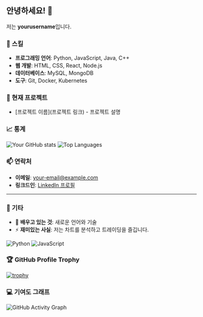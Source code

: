 ## 안녕하세요! 👋

저는 **yourusername**입니다.

### 🔧 스킬
- **프로그래밍 언어**: Python, JavaScript, Java, C++
- **웹 개발**: HTML, CSS, React, Node.js
- **데이터베이스**: MySQL, MongoDB
- **도구**: Git, Docker, Kubernetes

### 💼 현재 프로젝트
- [프로젝트 이름](프로젝트 링크) - 프로젝트 설명

### 📈 통계
![Your GitHub stats](https://github-readme-stats.vercel.app/api?username=yourusername&show_icons=true&theme=radical)
![Top Languages](https://github-readme-stats.vercel.app/api/top-langs/?username=yourusername&layout=compact&theme=radical)

### 📫 연락처
- **이메일**: your-email@example.com
- **링크드인**: [LinkedIn 프로필](https://www.linkedin.com/in/yourusername)

---

### 🎨 기타
- 🌱 **배우고 있는 것**: 새로운 언어와 기술
- ⚡ **재미있는 사실**: 저는 차트를 분석하고 트레이딩을 즐깁니다.

![Python](https://img.shields.io/badge/Python-3776AB?style=flat&logo=python&logoColor=white)
![JavaScript](https://img.shields.io/badge/JavaScript-F7DF1E?style=flat&logo=javascript&logoColor=black)

### 🏆 GitHub Profile Trophy
[![trophy](https://github-profile-trophy.vercel.app/?username=yourusername&theme=onedark)](https://github.com/ryo-ma/github-profile-trophy)

### 💻 기여도 그래프
![GitHub Activity Graph](https://activity-graph.herokuapp.com/graph?username=yourusername&theme=dracula)
